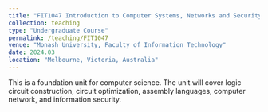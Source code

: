 ```yaml
---
title: "FIT1047 Introduction to Computer Systems, Networks and Security"
collection: teaching
type: "Undergraduate Course"
permalink: /teaching/FIT1047
venue: "Monash University, Faculty of Information Technology"
date: 2024.03
location: "Melbourne, Victoria, Australia"
---
```


This is a foundation unit for computer science. The unit will cover logic circuit construction, circuit optimization, assembly languages, computer network, and information security. 
